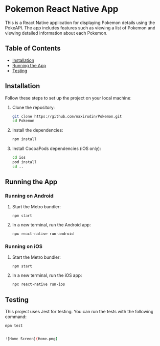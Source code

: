 # Pokemon React Native App

This is a React Native application for displaying Pokemon details using the PokeAPI. The app includes features such as viewing a list of Pokemon and viewing detailed information about each Pokemon.

## Table of Contents

- [Installation](#installation)
- [Running the App](#running-the-app)
- [Testing](#testing)


## Installation

Follow these steps to set up the project on your local machine:

1. Clone the repository:

    ```sh
    git clone https://github.com/naxirudin/Pokemon.git
    cd Pokemon
    ```

2. Install the dependencies:

    ```sh
    npm install
    ```

3. Install CocoaPods dependencies (iOS only):

    ```sh
    cd ios
    pod install
    cd ..
    ```

## Running the App

### Running on Android

1. Start the Metro bundler:

    ```sh
    npm start
    ```

2. In a new terminal, run the Android app:

    ```sh
    npx react-native run-android
    ```

### Running on iOS

1. Start the Metro bundler:

    ```sh
    npm start
    ```

2. In a new terminal, run the iOS app:

    ```sh
    npx react-native run-ios
    ```

## Testing

This project uses Jest for testing. You can run the tests with the following command:

```sh
npm test


![Home Screen](Home.png)